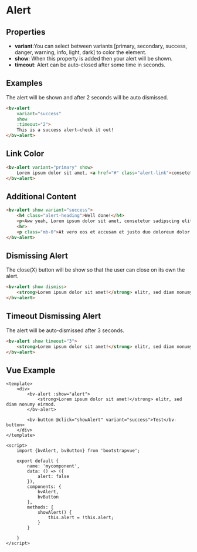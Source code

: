<h1>Alert</h1>

<h2>Properties</h2>

<ul>
    <li><strong>variant</strong>:You can select between variants [primary, secondary, success, danger, warning, info, light, dark] to color the element.</li>
    <li><strong>show</strong>: When this property is added then your alert will be shown.</li>
    <li><strong>timeout</strong>: Alert can be auto-closed after some time in seconds.</li>
</ul>

<h2>Examples</h2>

The alert will be shown and after 2 seconds will be auto dismissed.

```html
<bv-alert
    variant="success"
    show
    :timeout="2">
    This is a success alert—check it out!
</bv-alert>
```

<h2>Link Color</h2>

```html
<bv-alert variant="primary" show>
    Lorem ipsum dolor sit amet, <a href="#" class="alert-link">consetetur sadipscing</a>. elitr.
</bv-alert>
```

<h2>Additional Content</h2>

```html
<bv-alert show variant="success">
    <h4 class="alert-heading">Well done!</h4>
    <p>Aww yeah, Lorem ipsum dolor sit amet, consetetur sadipscing elitr.</p>
    <hr>
    <p class="mb-0">At vero eos et accusam et justo duo doloreum dolor.</p>
</bv-alert>
```

<h2>Dismissing Alert</h2>

The close(X) button will be show so that the user can close on its own the alert.

```html
<bv-alert show dismiss>
    <strong>Lorem ipsum dolor sit amet!</strong> elitr, sed diam nonumy eirmod.
</bv-alert>
```

<h2>Timeout Dismissing Alert</h2>

The alert will be auto-dismissed after 3 seconds.

```html
<bv-alert show timeout="3">
    <strong>Lorem ipsum dolor sit amet!</strong> elitr, sed diam nonumy eirmod.
</bv-alert>
```

<h2>Vue Example</h2>

```vue
<template>
    <div>
        <bv-alert :show="alert">
            <strong>Lorem ipsum dolor sit amet!</strong> elitr, sed diam nonumy eirmod.
        </bv-alert>

        <bv-button @click="showAlert" variant="success">Test</bv-button>
    </div>
</template>

<script>
    import {bvAlert, bvButton} from 'bootstrapvue';

    export default {
        name: 'mycomponent',
        data: () => ({
            alert: false
        }),
        components: {
            bvAlert,
            bvButton
        },
        methods: {
            showAlert() {
                this.alert = !this.alert;
            }
        }

    }
</script>
```